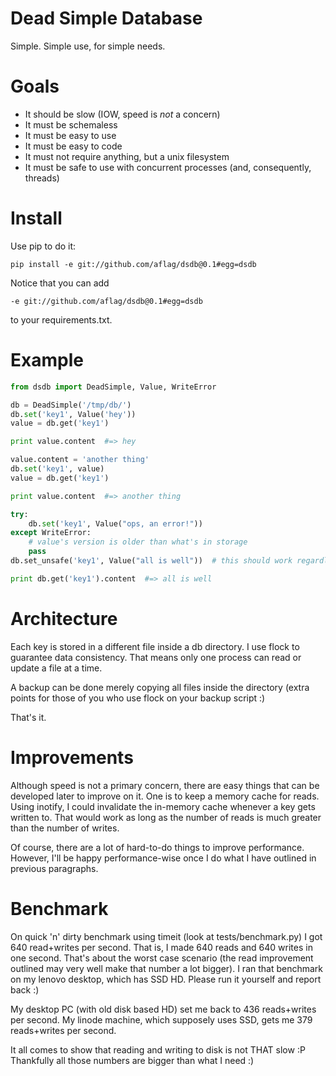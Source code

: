 Dead Simple Database
====================

Simple. Simple use, for simple needs.

Goals
=====

* It should be slow (IOW, speed is *not* a concern)
* It must be schemaless
* It must be easy to use
* It must be easy to code
* It must not require anything, but a unix filesystem
* It must be safe to use with concurrent processes (and, consequently,
  threads)

Install
=======

Use pip to do it:

```
pip install -e git://github.com/aflag/dsdb@0.1#egg=dsdb
```

Notice that you can add

```
-e git://github.com/aflag/dsdb@0.1#egg=dsdb
```

to your requirements.txt.

Example
=======

```python
from dsdb import DeadSimple, Value, WriteError

db = DeadSimple('/tmp/db/')
db.set('key1', Value('hey'))
value = db.get('key1')

print value.content  #=> hey

value.content = 'another thing'
db.set('key1', value)
value = db.get('key1')

print value.content  #=> another thing

try:
    db.set('key1', Value("ops, an error!"))
except WriteError:
    # value's version is older than what's in storage
    pass
db.set_unsafe('key1', Value("all is well"))  # this should work regardless of version

print db.get('key1').content  #=> all is well
```

Architecture
============

Each key is stored in a different file inside a db directory. I use
flock to guarantee data consistency. That means only one process can
read or update a file at a time.

A backup can be done merely copying all files inside the directory
(extra points for those of you who use flock on your backup script :)

That's it.

Improvements
============

Although speed is not a primary concern, there are easy things that can
be developed later to improve on it. One is to keep a memory cache for
reads.  Using inotify, I could invalidate the in-memory cache whenever a
key gets written to. That would work as long as the number of reads is
much greater than the number of writes.

Of course, there are a lot of hard-to-do things to improve performance.
However, I'll be happy performance-wise once I do what I have outlined
in previous paragraphs.


Benchmark
=========

On quick 'n' dirty benchmark using timeit (look at tests/benchmark.py) I
got 640 read+writes per second. That is, I made 640 reads and 640 writes
in one second. That's about the worst case scenario (the read
improvement outlined may very well make that number a lot bigger). I ran
that benchmark on my lenovo desktop, which has SSD HD. Please run it
yourself and report back :)

My desktop PC (with old disk based HD) set me back to 436 reads+writes
per second. My linode machine, which supposely uses SSD, gets me 379
reads+writes per second.

It all comes to show that reading and writing to disk is not THAT slow
:P Thankfully all those numbers are bigger than what I need :)
